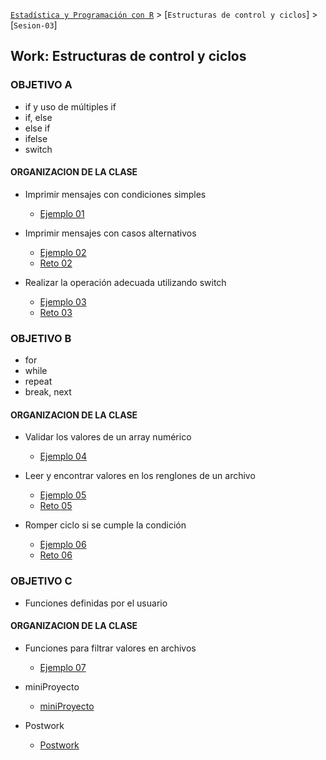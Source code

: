 [`Estadística y Programación con R`](../Readme.md) > [`Estructuras de control y ciclos`] > [`Sesion-03`]  

## Work: Estructuras de control y ciclos

### OBJETIVO A

- if y uso de múltiples if
- if, else
- else if
- ifelse
- switch

#### ORGANIZACION DE LA CLASE 

- Imprimir mensajes con condiciones simples 
	- [Ejemplo 01](Ejemplo-01)

- Imprimir mensajes con casos alternativos
	- [Ejemplo 02](Ejemplo-02)
	- [Reto 02](Reto-02)

- Realizar la operación adecuada utilizando switch 
	- [Ejemplo 03](Ejemplo-03)
	- [Reto 03](Reto-03)

### OBJETIVO B

- for
- while
- repeat
- break, next

#### ORGANIZACION DE LA CLASE 

- Validar los valores de un array numérico 
	- [Ejemplo 04](Ejemplo-04)

- Leer y encontrar valores en los renglones de un archivo
	- [Ejemplo 05](Ejemplo-05)
	- [Reto 05](Reto-05)
	
- Romper ciclo si se cumple la condición
	- [Ejemplo 06](Ejemplo-06)
	- [Reto 06](Reto-06)

### OBJETIVO C

- Funciones definidas por el usuario

#### ORGANIZACION DE LA CLASE 

- Funciones para filtrar valores en archivos 
	- [Ejemplo 07](Ejemplo-07)


- miniProyecto
	- [miniProyecto](Proyecto)

- Postwork
	- [Postwork](Postwork)
